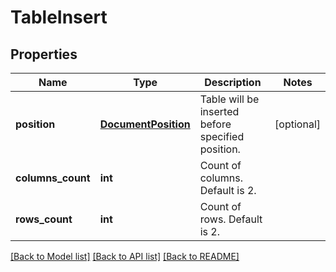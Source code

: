 # TableInsert

## Properties
Name | Type | Description | Notes
------------ | ------------- | ------------- | -------------
**position** | [**DocumentPosition**](DocumentPosition.md) | Table will be inserted before specified position. | [optional] 
**columns_count** | **int** | Count of columns. Default is 2. | 
**rows_count** | **int** | Count of rows. Default is 2. | 

[[Back to Model list]](../README.md#documentation-for-models) [[Back to API list]](../README.md#documentation-for-api-endpoints) [[Back to README]](../README.md)


